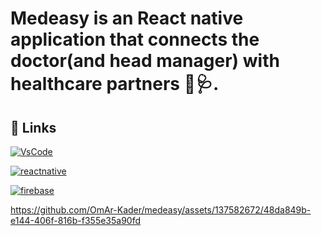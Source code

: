 # Medeasy is an React native application that connects the doctor(and head manager) with healthcare partners 💊🩺.

## 🔗 Links
[![VsCode](https://img.shields.io/badge/Visual%20Studio%20Code-007ACC?style=flat-square&logo=Visual%20Studio%20Code&logoColor=white)](https://code.visualstudio.com/download)

[![reactnative](https://img.shields.io/badge/React%20Native-61DAFB?style=flat-square&logo=React&logoColor=black)](https://reactnative.dev/docs/getting-started)

[![firebase](https://img.shields.io/badge/Firebase-FFCA28?style=flat-square&logo=firebase&logoColor=black)](https://firebase.google.com/docs)


https://github.com/OmAr-Kader/medeasy/assets/137582672/48da849b-e144-406f-816b-f355e35a90fd

